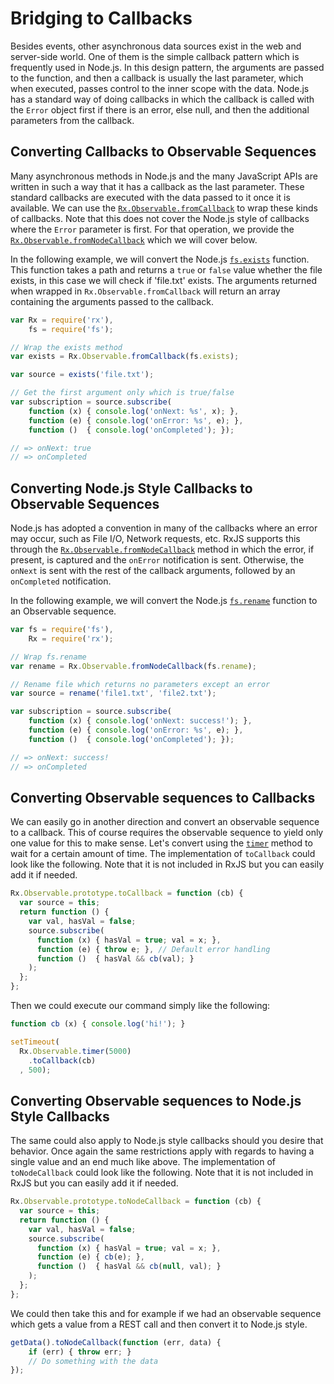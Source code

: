 # Bridging to Callbacks #

Besides events, other asynchronous data sources exist in the web and server-side world. One of them is the simple callback pattern which is frequently used in Node.js. In this design pattern, the arguments are passed to the function, and then a callback is usually the last parameter, which when executed, passes control to the inner scope with the data.  Node.js has a standard way of doing callbacks in which the callback is called with the `Error` object first if there is an error, else null, and then the additional parameters from the callback.

## Converting Callbacks to Observable Sequences ##

Many asynchronous methods in Node.js and the many JavaScript APIs are written in such a way that it has a callback as the last parameter. These standard callbacks are executed with the data passed to it once it is available.  We can use the [`Rx.Observable.fromCallback`](https://github.com/Reactive-Extensions/RxJS/tree/master/doc/api/core/operators/fromcallback.md) to wrap these kinds of callbacks.  Note that this does not cover the Node.js style of callbacks where the `Error` parameter is first.  For that operation, we provide the [`Rx.Observable.fromNodeCallback`](https://github.com/Reactive-Extensions/RxJS/tree/master/doc/api/core/operators/fromnodecallback.md) which we will cover below.

In the following example, we will convert the Node.js [`fs.exists`](http://nodejs.org/api/fs.html#fs_fs_exists_path_callback) function.  This function takes a path and returns a `true` or `false` value whether the file exists, in this case we will check if 'file.txt' exists.  The arguments returned when wrapped in `Rx.Observable.fromCallback` will return an array containing the arguments passed to the callback.

```js
var Rx = require('rx'),
	fs = require('fs');

// Wrap the exists method
var exists = Rx.Observable.fromCallback(fs.exists);

var source = exists('file.txt');

// Get the first argument only which is true/false
var subscription = source.subscribe(
	function (x) { console.log('onNext: %s', x); },
	function (e) { console.log('onError: %s', e); },
	function ()  { console.log('onCompleted'); });

// => onNext: true
// => onCompleted
```

## Converting Node.js Style Callbacks to Observable Sequences ##

Node.js has adopted a convention in many of the callbacks where an error may occur, such as File I/O, Network requests, etc.  RxJS supports this through the [`Rx.Observable.fromNodeCallback`](https://github.com/Reactive-Extensions/RxJS/tree/master/doc/api/core/operators/fromnodecallback.md) method in which the error, if present, is captured and the `onError` notification is sent.  Otherwise, the `onNext` is sent with the rest of the callback arguments, followed by an `onCompleted` notification.

In the following example, we will convert the Node.js [`fs.rename`](http://nodejs.org/api/fs.html#fs_fs_rename_oldpath_newpath_callback) function to an Observable sequence.

```js
var fs = require('fs'),
    Rx = require('rx');

// Wrap fs.rename
var rename = Rx.Observable.fromNodeCallback(fs.rename);

// Rename file which returns no parameters except an error
var source = rename('file1.txt', 'file2.txt');

var subscription = source.subscribe(
	function (x) { console.log('onNext: success!'); },
	function (e) { console.log('onError: %s', e); },
	function ()  { console.log('onCompleted'); });

// => onNext: success!
// => onCompleted
```

## Converting Observable sequences to Callbacks ##

We can easily go in another direction and convert an observable sequence to a callback.  This of course requires the observable sequence to yield only one value for this to make sense.  Let's convert using the [`timer`](https://github.com/Reactive-Extensions/RxJS/tree/master/doc/api/core/operators/timer.md) method to wait for a certain amount of time.  The implementation of `toCallback` could look like the following.  Note that it is not included in RxJS but you can easily add it if needed.

```js
Rx.Observable.prototype.toCallback = function (cb) {
  var source = this;
  return function () {
    var val, hasVal = false;
    source.subscribe(
      function (x) { hasVal = true; val = x; },
      function (e) { throw e; }, // Default error handling
      function ()  { hasVal && cb(val); }
    );
  };
};
```

Then we could execute our command simply like the following:

```js
function cb (x) { console.log('hi!'); }

setTimeout(
  Rx.Observable.timer(5000)
    .toCallback(cb)
  , 500);
```

## Converting Observable sequences to Node.js Style Callbacks ##

The same could also apply to Node.js style callbacks should you desire that behavior.  Once again the same restrictions apply with regards to having a single value and an end much like above.  The implementation of `toNodeCallback` could look like the following.  Note that it is not included in RxJS but you can easily add it if needed.

```js
Rx.Observable.prototype.toNodeCallback = function (cb) {
  var source = this;
  return function () {
    var val, hasVal = false;
    source.subscribe(
      function (x) { hasVal = true; val = x; },
      function (e) { cb(e); },
      function ()  { hasVal && cb(null, val); }
    );
  };
};
```

We could then take this and for example if we had an observable sequence which gets a value from a REST call and then convert it to Node.js style.

```js
getData().toNodeCallback(function (err, data) {
	if (err) { throw err; }
	// Do something with the data
});
```
